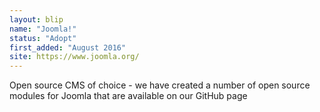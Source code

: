 ```yaml
---
layout: blip
name: "Joomla!"
status: "Adopt"
first_added: "August 2016"
site: https://www.joomla.org/
---
```

Open source CMS of choice - we have created a number of open source modules for Joomla that are available on our GitHub page
